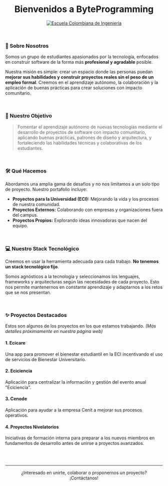 <!--- todo: colocar el readme
<p align="center">
  <img src="URL" alt="ByteProgramming" width="700"/>
</p>
-->
<h1 align="center">Bienvenidos a ByteProgramming</h1>

<p align="center">
  <a href="ENLACE_A_LA_PAGINA_DE_LA_UNIVERSIDAD">
    <img src="https://img.shields.io/badge/Universidad-ECI-red?style=for-the-badge&labelColor=white" alt="Escuela Colombiana de Ingeniería">
  </a>
  </p>

<br>

### 👋 Sobre Nosotros

Somos un grupo de estudiantes apasionados por la tecnología, enfocados en construir software de la forma más **profesional y agradable** posible.

Nuestra misión es simple: crear un espacio donde las personas puedan **mejorar sus habilidades y construir proyectos reales sin el peso de un empleo formal**. Creemos en el aprendizaje autónomo, la colaboración y la aplicación de buenas prácticas para crear soluciones con impacto comunitario.

<br>

### 🎯 Nuestro Objetivo

> Fomentar el aprendizaje autónomo de nuevas tecnologías mediante el desarrollo de proyectos de software con impacto comunitario, aplicando buenas prácticas, patrones de diseño y arquitectura, y fortaleciendo las habilidades técnicas y colaborativas de los estudiantes.

<br>

### 🛠️ Qué Hacemos

Abordamos una amplia gama de desafíos y no nos limitamos a un solo tipo de proyecto. Nuestro portafolio incluye:

* **Proyectos para la Universidad (ECI):** Mejorando la vida y los procesos de nuestra comunidad.
* **Proyectos Externos:** Colaborando con empresas y organizaciones fuera del campus.
* **Proyectos Propios:** Explorando ideas innovadoras que nacen del equipo.

<br>

### 💻 Nuestro Stack Tecnológico

Creemos en usar la herramienta adecuada para cada trabajo. **No tenemos un stack tecnológico fijo**.

Somos agnósticos a la tecnología y seleccionamos los lenguajes, frameworks y arquitecturas según las necesidades de cada proyecto. Esto nos permite mantenernos en constante aprendizaje y adaptarnos a los retos que se nos presentan.

<br>

### ✨ Proyectos Destacados

Estos son algunos de los proyectos en los que estamos trabajando.
*(Más detalles próximamente en nuestra página web)*

#### 1. Ecicare
Una app para promover el bienestar estudiantil en la ECI incentivando el uso de servicios de Bienestar Universitario.

#### 2. Eciciencia
Aplicación para centralizar la información y gestión del evento anual "Eciciencia".

#### 3. Cenode
Aplicación para ayudar a la empresa Cenit a mejorar sus procesos operativos.

#### 4. Proyectos Nivelatorios
Iniciativas de formación interna para preparar a los nuevos miembros en fundamentos de desarrollo antes de unirse a proyectos avanzados.

<br>
<br>

---

<p align="center">
  ¿Interesado en unirte, colaborar o proponernos un proyecto?
  <br/>
  ¡Contáctanos!
</p>
